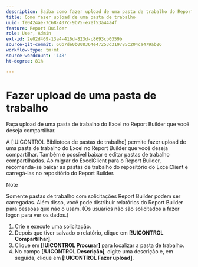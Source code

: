 ```yaml
---
description: Saiba como fazer upload de uma pasta de trabalho do Report Builder Excel que você deseja compartilhar.
title: Como fazer upload de uma pasta de trabalho
uuid: fe0424ae-7c68-407c-9b75-e7ef53a44a4f
feature: Report Builder
role: User, Admin
exl-id: 2e02d469-13a4-416d-823d-c8693cb0359b
source-git-commit: 66b7de0b008364e47253d319785c204ca479ab26
workflow-type: tm+mt
source-wordcount: '148'
ht-degree: 81%

---
```


# Fazer upload de uma pasta de trabalho

Faça upload de uma pasta de trabalho do Excel no Report Builder que você deseja compartilhar.

A [!UICONTROL Biblioteca de pastas de trabalho] permite fazer upload de uma pasta de trabalho do Excel no Report Builder que você deseja compartilhar. Também é possível baixar e editar pastas de trabalho compartilhadas. Ao migrar do ExcelClient para o Report Builder, recomenda-se baixar as pastas de trabalho do repositório do ExcelClient e carregá-las no repositório do Report Builder.

>[!NOTE]
>
>Somente pastas de trabalho com solicitações Report Builder podem ser carregadas. Além disso, você pode distribuir relatórios do Report Builder para pessoas que não o usam. (Os usuários não são solicitados a fazer logon para ver os dados.)

1. Crie e execute uma solicitação.
1. Depois que tiver salvado o relatório, clique em **[!UICONTROL Compartilhar]**.
1. Clique em **[!UICONTROL Procurar]** para localizar a pasta de trabalho.
1. No campo **[!UICONTROL Descrição]**, digite uma descrição e, em seguida, clique em **[!UICONTROL Fazer upload]**.
